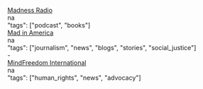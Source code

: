 [Madness Radio](http://www.madnessradio.net/)<br />
na<br />
"tags": ["podcast", "books"]<br />
[Mad in America](https://www.madinamerica.com/)<br />
na<br />
"tags": ["journalism", "news", "blogs", "stories", "social_justice"]<br />
-<br />
[MindFreedom International](http://mindfreedom.org/)<br />
na<br />
"tags": ["human_rights", "news", "advocacy"]<br />
